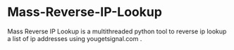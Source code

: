 # Mass-Reverse-IP-Lookup
Mass Reverse IP Lookup is a multithreaded python tool to reverse ip lookup a list of ip addresses using yougetsignal.com .
